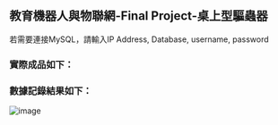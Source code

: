 ## 教育機器人與物聯網-Final Project-桌上型驅蟲器
若需要連接MySQL，請輸入IP Address, Database, username, password

### 實際成品如下：

### 數據記錄結果如下：
![image](https://github.com/ColetteHsu/Iot/blob/main/%E6%95%B8%E6%93%9A%E5%AF%AB%E5%85%A5Mysql.png)
